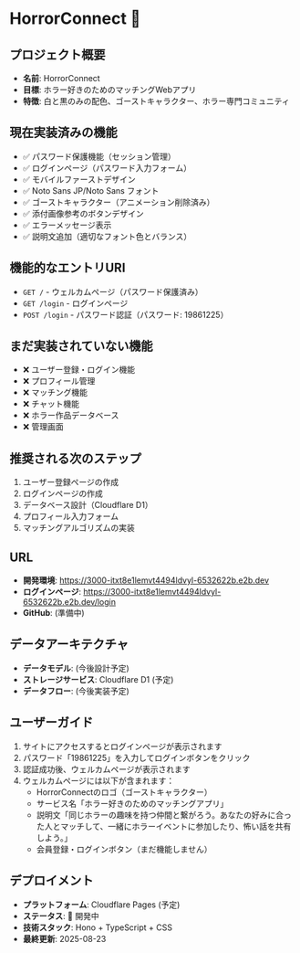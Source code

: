 # HorrorConnect 👻

## プロジェクト概要
- **名前**: HorrorConnect
- **目標**: ホラー好きのためのマッチングWebアプリ
- **特徴**: 白と黒のみの配色、ゴーストキャラクター、ホラー専門コミュニティ

## 現在実装済みの機能
- ✅ パスワード保護機能（セッション管理）
- ✅ ログインページ（パスワード入力フォーム）
- ✅ モバイルファーストデザイン
- ✅ Noto Sans JP/Noto Sans フォント
- ✅ ゴーストキャラクター（アニメーション削除済み）
- ✅ 添付画像参考のボタンデザイン
- ✅ エラーメッセージ表示
- ✅ 説明文追加（適切なフォント色とバランス）

## 機能的なエントリURI
- `GET /` - ウェルカムページ（パスワード保護済み）
- `GET /login` - ログインページ
- `POST /login` - パスワード認証（パスワード: 19861225）

## まだ実装されていない機能
- ❌ ユーザー登録・ログイン機能
- ❌ プロフィール管理
- ❌ マッチング機能
- ❌ チャット機能
- ❌ ホラー作品データベース
- ❌ 管理画面

## 推奨される次のステップ
1. ユーザー登録ページの作成
2. ログインページの作成
3. データベース設計（Cloudflare D1）
4. プロフィール入力フォーム
5. マッチングアルゴリズムの実装

## URL
- **開発環境**: https://3000-itxt8e1lemvt4494ldvyl-6532622b.e2b.dev
- **ログインページ**: https://3000-itxt8e1lemvt4494ldvyl-6532622b.e2b.dev/login
- **GitHub**: (準備中)

## データアーキテクチャ
- **データモデル**: (今後設計予定)
- **ストレージサービス**: Cloudflare D1 (予定)
- **データフロー**: (今後実装予定)

## ユーザーガイド
1. サイトにアクセスするとログインページが表示されます
2. パスワード「19861225」を入力してログインボタンをクリック
3. 認証成功後、ウェルカムページが表示されます
4. ウェルカムページには以下が含まれます：
   - HorrorConnectのロゴ（ゴーストキャラクター）
   - サービス名「ホラー好きのためのマッチングアプリ」
   - 説明文「同じホラーの趣味を持つ仲間と繋がろう。あなたの好みに合った人とマッチして、一緒にホラーイベントに参加したり、怖い話を共有しよう。」
   - 会員登録・ログインボタン（まだ機能しません）

## デプロイメント
- **プラットフォーム**: Cloudflare Pages (予定)
- **ステータス**: 🚧 開発中
- **技術スタック**: Hono + TypeScript + CSS
- **最終更新**: 2025-08-23